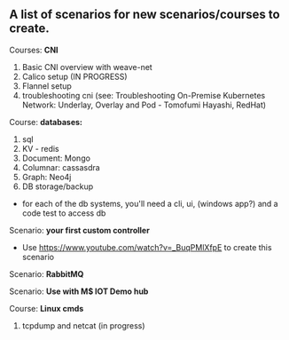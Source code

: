 ## A list of scenarios for new scenarios/courses to create.

Courses: **CNI**
  1. Basic CNI overview with weave-net
  2. Calico setup (IN PROGRESS)
  3. Flannel setup
  4. troubleshooting cni (see: Troubleshooting On-Premise Kubernetes Network: Underlay, Overlay and Pod - Tomofumi Hayashi, RedHat)

Course: **databases:**
  1. sql
  2. KV - redis
  3. Document: Mongo
  4. Columnar: cassasdra
  5. Graph: Neo4j
  6. DB storage/backup
  *  for each of the db systems, you'll need a cli, ui, (windows app?) and a code test to access db
  
Scenario: **your first custom controller**
  * Use https://www.youtube.com/watch?v=_BuqPMlXfpE   to create this scenario
  
 Scenario: **RabbitMQ**
 
 Scenario: **Use with M$ IOT Demo hub**

Course: **Linux cmds**
   1. tcpdump and netcat (in progress)
